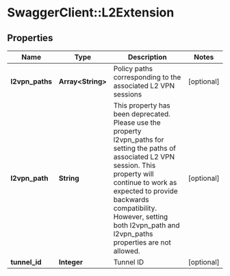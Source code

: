 # SwaggerClient::L2Extension

## Properties
Name | Type | Description | Notes
------------ | ------------- | ------------- | -------------
**l2vpn_paths** | **Array&lt;String&gt;** | Policy paths corresponding to the associated L2 VPN sessions  | [optional] 
**l2vpn_path** | **String** | This property has been deprecated. Please use the property l2vpn_paths for setting the paths of associated L2 VPN session. This property will continue to work as expected to provide backwards compatibility. However, setting both l2vpn_path and l2vpn_paths properties are not allowed.  | [optional] 
**tunnel_id** | **Integer** | Tunnel ID | [optional] 


